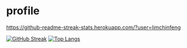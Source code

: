 # profile

https://github-readme-streak-stats.herokuapp.com/?user=limchinfeng

[![GitHub Streak](http://github-readme-streak-stats.herokuapp.com?user=limchinfeng&theme=dark&background=000000)](https://git.io/streak-stats)
[![Top Langs](https://github-readme-stats.vercel.app/api/top-langs/?username=limchinfeng&layout=compact&theme=vision-friendly-dark)](https://github.com/anuraghazra/github-readme-stats)
